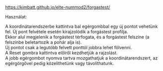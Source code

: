 https://kimbatt.github.io/elte-nummod2/forgastest/

Használat:  
  
A koordinátarendszerbe kattintva bal egérgombbal egy új pontot vehetünk fel. Új pont felvétele esetén kirajzolódik a forgástest profilja.  
Ekkor alul megjelenik a forgástest térfogata, és a forgástest felszíne (a felszínbe beletartozik a pohár alja is).  
Új pontot csak a legutóbb felvett ponttól jobbra lehet fölvenni.  
A Reset gombra kattintva előlről kezdhetjük a rajzolást.  
A jobb egérgombot nyomva tartva mozgathatjuk a koordinátarendszert, az egérgörgővel pedig közelíthetünk vagy távolíthatunk.

